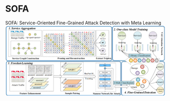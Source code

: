 # SOFA
SOFA: Service-Oriented Fine-Grained Attack Detection with Meta Learning
![image](https://github.com/zeroDetect/SOFA/blob/main/img/framework.png)


